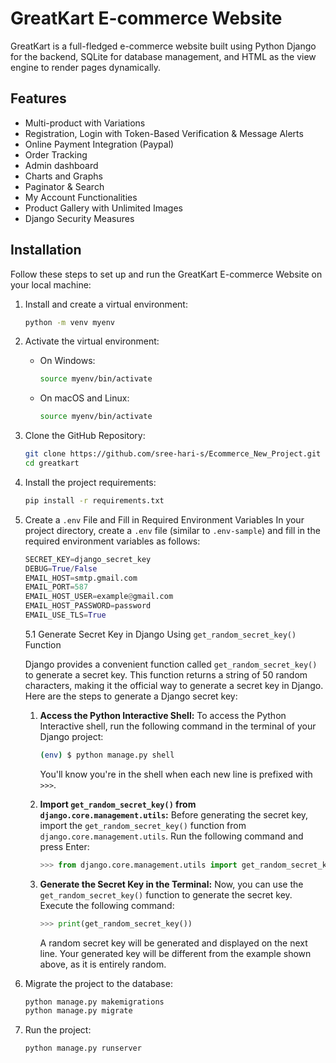 # GreatKart E-commerce Website

GreatKart is a full-fledged e-commerce website built using Python Django for the backend, SQLite for database management, and HTML as the view engine to render pages dynamically.

## Features

- Multi-product with Variations
- Registration, Login with Token-Based Verification & Message Alerts
- Online Payment Integration (Paypal)
- Order Tracking
- Admin dashboard
- Charts and Graphs
- Paginator & Search
- My Account Functionalities
- Product Gallery with Unlimited Images
- Django Security Measures

## Installation

Follow these steps to set up and run the GreatKart E-commerce Website on your local machine:

1. Install and create a virtual environment:

   ```bash
   python -m venv myenv
   ```

2. Activate the virtual environment:
   - On Windows:

     ```bash
     source myenv/bin/activate
     ```

   - On macOS and Linux:

     ```bash
     source myenv/bin/activate
     ```

3. Clone the GitHub Repository:

   ```bash
   git clone https://github.com/sree-hari-s/Ecommerce_New_Project.git
   cd greatkart
   ```

4. Install the project requirements:

   ```bash
   pip install -r requirements.txt
   ```

5. Create a `.env` File and Fill in Required Environment Variables
   In your project directory, create a `.env` file (similar to `.env-sample`) and fill in the required environment variables as follows:

   ```python
   SECRET_KEY=django_secret_key
   DEBUG=True/False
   EMAIL_HOST=smtp.gmail.com
   EMAIL_PORT=587
   EMAIL_HOST_USER=example@gmail.com
   EMAIL_HOST_PASSWORD=password
   EMAIL_USE_TLS=True
   ```

      5.1 Generate Secret Key in Django Using `get_random_secret_key()` Function

      Django provides a convenient function called `get_random_secret_key()` to generate a secret key. This function returns a string of 50 random characters, making it the official way to generate a secret key in Django. Here are the steps to generate a Django secret key:
      1. **Access the Python Interactive Shell:**
         To access the Python Interactive shell, run the following command in the terminal of your Django project:

         ```bash
         (env) $ python manage.py shell
         ```

         You'll know you're in the shell when each new line is prefixed with `>>>`.
      2. **Import `get_random_secret_key()` from `django.core.management.utils`:**
         Before generating the secret key, import the `get_random_secret_key()` function from `django.core.management.utils`. Run the following command and press Enter:

         ```python
         >>> from django.core.management.utils import get_random_secret_key
         ```

      3. **Generate the Secret Key in the Terminal:**
         Now, you can use the `get_random_secret_key()` function to generate the secret key. Execute the following command:

         ```python
         >>> print(get_random_secret_key())
         ```

         A random secret key will be generated and displayed on the next line. Your generated key will be different from the example shown above, as it is entirely random.

6. Migrate the project to the database:

   ```bash
   python manage.py makemigrations
   python manage.py migrate
   ```

7. Run the project:

   ```bash
   python manage.py runserver
   ```
